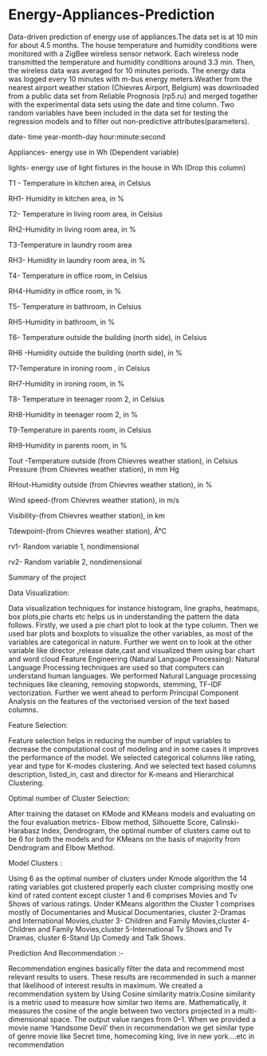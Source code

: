 # Energy-Appliances-Prediction
Data-driven prediction of energy use of appliances.The data set is at 10 min for about 4.5 months. The house temperature and humidity conditions were monitored with a ZigBee wireless sensor network. Each wireless node transmitted the temperature and humidity conditions around 3.3 min. Then, the wireless data was averaged for
10 minutes periods. The energy data was logged every 10 minutes with m-bus energy meters.Weather from the nearest airport weather station (Chievres Airport, Belgium) was downloaded from a public data set from Reliable Prognosis (rp5.ru) and merged together with the experimental data sets using the date and time column. Two random variables have been included in the data set for testing the regression models and to filter out non-predictive attributes(parameters).

date- time year-month-day hour:minute:second

Appliances- energy use in Wh (Dependent variable)

lights- energy use of light fixtures in the house in Wh (Drop this column)

T1 - Temperature in kitchen area, in Celsius

RH1- Humidity in kitchen area, in %

T2- Temperature in living room area, in Celsius 

RH2-Humidity in living room area, in %

T3-Temperature in laundry room area

RH3- Humidity in laundry room area, in %

T4- Temperature in office room, in Celsius 

RH4-Humidity in office room, in %

T5- Temperature in bathroom, in Celsius

RH5-Humidity in bathroom, in % 

T6- Temperature outside the building (north side), in Celsius

RH6 -Humidity outside the building (north side), in %

T7-Temperature in ironing room , in Celsius

RH7-Humidity in ironing room, in % 

T8- Temperature in teenager room 2, in Celsius 

RH8-Humidity in teenager room 2, in %

T9-Temperature in parents room, in Celsius

RH9-Humidity in parents room, in % 

Tout -Temperature outside (from Chievres weather station), in
Celsius Pressure (from Chievres weather station), in mm Hg 

RHout-Humidity outside (from
Chievres weather station), in %

Wind speed-(from Chievres weather station), in m/s

Visibility-(from Chievres weather station), in km

Tdewpoint-(from Chievres weather station), Â°C

rv1- Random variable 1, nondimensional

rv2- Random variable 2, nondimensional

Summary of the project

Data Visualization: 

Data visualization techniques for instance histogram, line graphs, heatmaps, box plots,pie charts etc helps us in understanding the pattern the data follows. Firstly, we used a pie chart plot to look at the type column. Then we used bar plots and boxplots to visualize the other variables, as most of the variables are categorical in nature. Further we went on to look at the other variable like director ,release date,cast and visualized them using bar chart and word cloud
Feature Engineering (Natural Language Processing):
Natural Language Processing techniques are used so that computers can understand human languages. We performed Natural Language processing techniques like cleaning, removing stopwords, stemming, TF-IDF vectorization. Further we went ahead to perform Principal Component Analysis on the features of the vectorised version of the text based columns.

Feature Selection:

Feature selection helps in reducing the number of input variables to decrease the computational cost of modeling and in some cases it improves the performance of the model.
We selected categorical columns like rating, year and type for K-modes clustering. And we selected text based columns description, listed_in, cast and director for K-means and Hierarchical Clustering. 
 
 
 
Optimal number of Cluster Selection:

After training the dataset on KMode and KMeans models and evaluating on the four evaluation metrics- Elbow method, Silhouette Score, Calinski-Harabasz Index, Dendrogram, the optimal number of clusters came out to be 6 for both the models and for KMeans on the basis of majority from Dendrogram and Elbow Method. 
 
Model Clusters :

Using 6 as the optimal number of clusters under Kmode algorithm the 14 rating variables got clustered properly each cluster comprising mostly one kind of rated content except cluster 1 and 6 comprises Movies and Tv Shows of various ratings. Under KMeans algorithm the Cluster 1 comprises mostly of Documentaries and Musical Documentaries, cluster 2-Dramas and International Movies,cluster 3- Children and Family Movies,cluster 4-Children and Family Movies,cluster 5-International Tv Shows and Tv Dramas, cluster 6-Stand Up Comedy and Talk Shows.

Prediction And Recommendation :-

Recommendation engines basically filter the data and recommend most relevant results to users. These results are recommended in such a manner that likelihood of interest results in maximum. We created a recommendation system by Using Cosine similarity matrix.Cosine similarity is a metric used to measure how similar two items are. Mathematically, it measures the cosine of the angle between two vectors projected in a multi-dimensional space. The output value ranges from 0–1. When we provided a movie name ‘Handsome Devil’ then in recommendation we get similar type of genre movie like Secret time, homecoming king, live in new york….etc  in recommendation  
